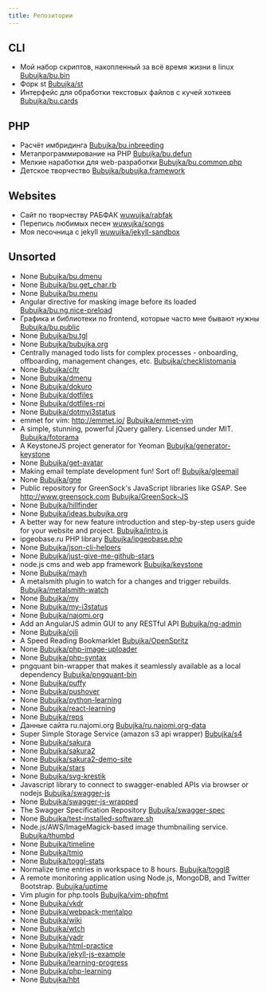 ```yaml
---
title: Репозитории
---
```


## CLI
- Мой набор скриптов, накопленный за всё время жизни в linux [Bubujka/bu.bin](https://github.com/Bubujka/bu.bin)
- Форк st [Bubujka/st](https://github.com/Bubujka/st)
- Интерфейс для обработки текстовых файлов с кучей хоткеев [Bubujka/bu.cards](https://github.com/Bubujka/bu.cards)

## PHP
- Расчёт имбридинга [Bubujka/bu.inbreeding](https://github.com/Bubujka/bu.inbreeding)
- Метапрограммирование на PHP [Bubujka/bu.defun](https://github.com/Bubujka/bu.defun)
- Мелкие наработки для web-разработки [Bubujka/bu.common.php](https://github.com/Bubujka/bu.common.php)
- Детское творчество [Bubujka/bubujka.framework](https://github.com/Bubujka/bubujka.framework)

## Websites
- Сайт по творчеству РАБФАК [wuwujka/rabfak](https://github.com/wuwujka/rabfak)
- Перепись любимых песен [wuwujka/songs](https://github.com/wuwujka/songs)
- Моя песочница с jekyll [wuwujka/jekyll-sandbox](https://github.com/wuwujka/jekyll-sandbox)


## Unsorted
- None [Bubujka/bu.dmenu](https://github.com/Bubujka/bu.dmenu)
- None [Bubujka/bu.get_char.rb](https://github.com/Bubujka/bu.get_char.rb)
- None [Bubujka/bu.menu](https://github.com/Bubujka/bu.menu)
- Angular directive for masking image before its loaded [Bubujka/bu.ng.nice-preload](https://github.com/Bubujka/bu.ng.nice-preload)
- Графика и библиотеки по frontend, которые часто мне бывают нужны [Bubujka/bu.public](https://github.com/Bubujka/bu.public)
- None [Bubujka/bu.tgl](https://github.com/Bubujka/bu.tgl)
- None [Bubujka/bubujka.org](https://github.com/Bubujka/bubujka.org)
- Centrally managed todo lists for complex processes - onboarding, offboarding, management changes, etc. [Bubujka/checklistomania](https://github.com/Bubujka/checklistomania)
- None [Bubujka/cltr](https://github.com/Bubujka/cltr)
- None [Bubujka/dmenu](https://github.com/Bubujka/dmenu)
- None [Bubujka/dokuro](https://github.com/Bubujka/dokuro)
- None [Bubujka/dotfiles](https://github.com/Bubujka/dotfiles)
- None [Bubujka/dotfiles-rpi](https://github.com/Bubujka/dotfiles-rpi)
- None [Bubujka/dotmyi3status](https://github.com/Bubujka/dotmyi3status)
- emmet for vim: http://emmet.io/ [Bubujka/emmet-vim](https://github.com/Bubujka/emmet-vim)
- A simple, stunning, powerful jQuery gallery. Licensed under MIT. [Bubujka/fotorama](https://github.com/Bubujka/fotorama)
- A KeystoneJS project generator for Yeoman [Bubujka/generator-keystone](https://github.com/Bubujka/generator-keystone)
- None [Bubujka/get-avatar](https://github.com/Bubujka/get-avatar)
- Making email template development fun! Sort of! [Bubujka/gleemail](https://github.com/Bubujka/gleemail)
- None [Bubujka/gne](https://github.com/Bubujka/gne)
- Public repository for GreenSock's JavaScript libraries like GSAP. See http://www.greensock.com [Bubujka/GreenSock-JS](https://github.com/Bubujka/GreenSock-JS)
- None [Bubujka/hillfinder](https://github.com/Bubujka/hillfinder)
- None [Bubujka/ideas.bubujka.org](https://github.com/Bubujka/ideas.bubujka.org)
- A better way for new feature introduction and step-by-step users guide for your website and project. [Bubujka/intro.js](https://github.com/Bubujka/intro.js)
- ipgeobase.ru PHP library [Bubujka/ipgeobase.php](https://github.com/Bubujka/ipgeobase.php)
- None [Bubujka/json-cli-helpers](https://github.com/Bubujka/json-cli-helpers)
- None [Bubujka/just-give-me-github-stars](https://github.com/Bubujka/just-give-me-github-stars)
- node.js cms and web app framework [Bubujka/keystone](https://github.com/Bubujka/keystone)
- None [Bubujka/mayh](https://github.com/Bubujka/mayh)
- A metalsmith plugin to watch for a changes and trigger rebuilds. [Bubujka/metalsmith-watch](https://github.com/Bubujka/metalsmith-watch)
- None [Bubujka/my](https://github.com/Bubujka/my)
- None [Bubujka/my-i3status](https://github.com/Bubujka/my-i3status)
- None [Bubujka/najomi.org](https://github.com/Bubujka/najomi.org)
- Add an AngularJS admin GUI to any RESTful API [Bubujka/ng-admin](https://github.com/Bubujka/ng-admin)
- None [Bubujka/ojli](https://github.com/Bubujka/ojli)
- A Speed Reading Bookmarklet [Bubujka/OpenSpritz](https://github.com/Bubujka/OpenSpritz)
- None [Bubujka/php-image-uploader](https://github.com/Bubujka/php-image-uploader)
- None [Bubujka/php-syntax](https://github.com/Bubujka/php-syntax)
- pngquant bin-wrapper that makes it seamlessly available as a local dependency [Bubujka/pngquant-bin](https://github.com/Bubujka/pngquant-bin)
- None [Bubujka/puffy](https://github.com/Bubujka/puffy)
- None [Bubujka/pushover](https://github.com/Bubujka/pushover)
- None [Bubujka/python-learning](https://github.com/Bubujka/python-learning)
- None [Bubujka/react-learning](https://github.com/Bubujka/react-learning)
- None [Bubujka/reps](https://github.com/Bubujka/reps)
- Данные сайта ru.najomi.org [Bubujka/ru.najomi.org-data](https://github.com/Bubujka/ru.najomi.org-data)
- Super Simple Storage Service (amazon s3 api wrapper) [Bubujka/s4](https://github.com/Bubujka/s4)
- None [Bubujka/sakura](https://github.com/Bubujka/sakura)
- None [Bubujka/sakura2](https://github.com/Bubujka/sakura2)
- None [Bubujka/sakura2-demo-site](https://github.com/Bubujka/sakura2-demo-site)
- None [Bubujka/stars](https://github.com/Bubujka/stars)
- None [Bubujka/svg-krestik](https://github.com/Bubujka/svg-krestik)
- Javascript library to connect to swagger-enabled APIs via browser or nodejs [Bubujka/swagger-js](https://github.com/Bubujka/swagger-js)
- None [Bubujka/swagger-js-wrapped](https://github.com/Bubujka/swagger-js-wrapped)
- The Swagger Specification Repository [Bubujka/swagger-spec](https://github.com/Bubujka/swagger-spec)
- None [Bubujka/test-installed-software.sh](https://github.com/Bubujka/test-installed-software.sh)
- Node.js/AWS/ImageMagick-based image thumbnailing service. [Bubujka/thumbd](https://github.com/Bubujka/thumbd)
- None [Bubujka/timeline](https://github.com/Bubujka/timeline)
- None [Bubujka/tmio](https://github.com/Bubujka/tmio)
- None [Bubujka/toggl-stats](https://github.com/Bubujka/toggl-stats)
- Normalize time entries in workspace to 8 hours. [Bubujka/toggl8](https://github.com/Bubujka/toggl8)
- A remote monitoring application using Node.js, MongoDB, and Twitter Bootstrap. [Bubujka/uptime](https://github.com/Bubujka/uptime)
- Vim plugin for php.tools [Bubujka/vim-phpfmt](https://github.com/Bubujka/vim-phpfmt)
- None [Bubujka/vkdr](https://github.com/Bubujka/vkdr)
- None [Bubujka/webpack-mentalpo](https://github.com/Bubujka/webpack-mentalpo)
- None [Bubujka/wiki](https://github.com/Bubujka/wiki)
- None [Bubujka/wtch](https://github.com/Bubujka/wtch)
- None [Bubujka/yadr](https://github.com/Bubujka/yadr)
- None [Bubujka/html-practice](https://github.com/Bubujka/html-practice)
- None [Bubujka/jekyll-js-example](https://github.com/Bubujka/jekyll-js-example)
- None [Bubujka/learning-progress](https://github.com/Bubujka/learning-progress)
- None [Bubujka/php-learning](https://github.com/Bubujka/php-learning)
- None [Bubujka/hbt](https://github.com/Bubujka/hbt)
